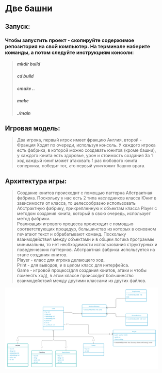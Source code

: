 # Две башни

## Запуск:
### Чтобы запустить проект -  скопируйте содержимое репозитория на свой компьютер. На терминале наберите команды, а потом следуйте инструкциям консоли:
>##### mkdir build
>##### cd build
>##### cmake ..
>##### make
>##### ./main

## Игровая модель:
> Два игрока, первый игрок имеет фракцию Англия, второй - Франция
Ходят по очереди, используя консоль. У каждого игрока есть фабрика, в которой можно создавать юнитов (кроме башни), у каждого юнита есть здоровье, урон и стоимость создания
За 1 ход каждый юнит может атаковать 1 раз любового юнита соперника, победит тот, кто первый уничтожит башню врага.

## Архитектура игры:
> Создание юнитов происходит с помощью паттерна Абстрактная фабрика. Поскольку у нас есть 2 типа наследников класса Юнит в зависимости от класса, то целесообразно использовать Абстрактную фабрику, прикрепленную к объектам класса Player с методом создания юнита, который в свою очередь, использует метод фабрики. \
> Реализация игрового процесса происходит с помощью соответствующих процедур, большинство из которых в основном печатают текст и обрабатывают команд. Поскольку взаимодействия между объектами и в общем логика программы минимальны, то нет необходимости использования структурных и поведенческих паттернов. Абстрактная фабрика используется на этапе создания юнитов. \
> Player - класс для игрока делающего ход. \
> Print - для выводов, и в целом класс для интерфейса. \
> Game - игровой процесс(для создания юнитов, атаки и чтобы поменять ход), в этом классе происходит большинство взаимодействий между другими классами из других файлов.

![](UML/uml.png)
